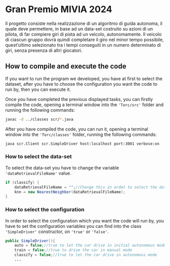 
# Gran Premio MIVIA 2024

Il progetto consiste nella realizzazione di un algoritmo di guida autonoma, il quale deve permettere, in base ad un data-set costruito su azioni di un pilota, di far compiere giri di pista ad un veicolo, autonomamente.
Il veicolo di ciascun gruppo dovrà quindi completare il giro nel minor tempo possibile, quest’ultimo selezionato tra i tempi conseguiti in un numero determinato di giri, senza presenza di altri giocatori.





## How to compile and execute the code 

If you want to run the program we developed, you have at first to select the dataset, after you have to choose the configuration you want the code to run by, then you can execute it.

Once you have completed the previous displayed tasks, you can firstly compile the code, opening a terminal window into the `'Torc/src'` folder and running the following commands:
```bash
javac -d ../classes scr/*.java
```
After you have compiled the code, you can run it, opening a terminal window into the `'Torc/classes'` folder, running the following commands:
```bash
java scr.Client scr.SimpleDriver host:localhost port:3001 verbose:on
```

### How to select the data-set

To select the data-set you have to change the variable `'dataRetrievalFileName'` value. 
```java
if (classify) {
	dataRetrievalFileName = "";//Change this in ordet to select the dataset path.
    knn = new NearestNeighbor(dataRetrievalFileName);
}
```
### How to select the configuration

In order to select the configuration which you want the code will run by, you have to set the configuration variables you can find into the class `'SimpleDriver'` constructor, on `'true'` or `'false'`.
```java
public SimpleDriver(){
	auto = false;//true to let the car drive in initial autonomous mode
	train = false;//true to drive the car in manual mode
	classify = false;//true to let the car drive in autonomous mode
    ...
```
